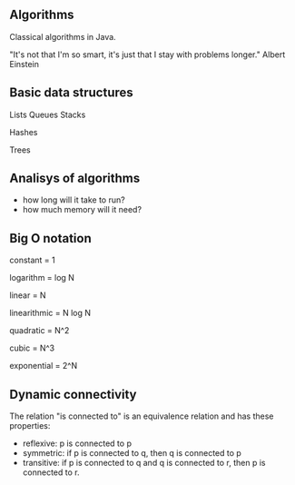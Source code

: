 Algorithms
----------

Classical algorithms in Java.

"It's not that I'm so smart, it's just that I stay with problems longer."
Albert Einstein

Basic data structures
---------------------

Lists
Queues
Stacks

Hashes

Trees


Analisys of algorithms
----------------------

- how long will it take to run?
- how much memory will it need?

Big O notation
--------------
constant = 1

logarithm = log N

linear = N

linearithmic = N log N

quadratic = N^2

cubic = N^3

exponential = 2^N


Dynamic connectivity
--------------------
The relation "is connected to" is an equivalence relation and has these properties:

* reflexive: p is connected to p
* symmetric: if p is connected to q, then q is connected to p
* transitive: if p is connected to q and q is connected to r, then p is connected to r.

